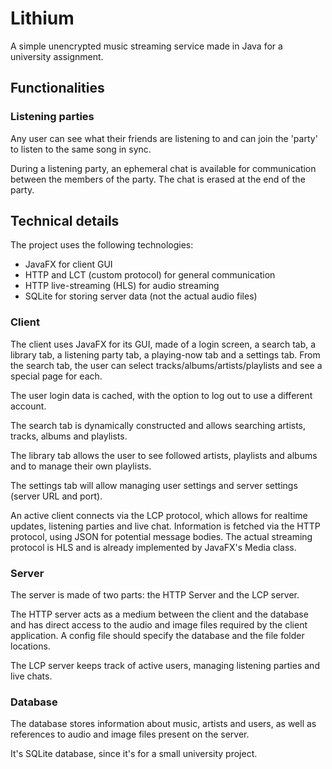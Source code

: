 # Lithium

A simple unencrypted music streaming service made in Java for a university assignment.

## Functionalities

### Listening parties

Any user can see what their friends are listening to and can join the 'party' to listen to the same song in sync.

During a listening party, an ephemeral chat is available for communication between the members of the party.
The chat is erased at the end of the party.

## Technical details

The project uses the following technologies:

- JavaFX for client GUI
- HTTP and LCT (custom protocol) for general communication
- HTTP live-streaming (HLS) for audio streaming
- SQLite for storing server data (not the actual audio files)

### Client

The client uses JavaFX for its GUI, made of a login screen, a search tab, a library tab, a listening party tab, a
playing-now tab and a settings tab.
From the search tab, the user can select tracks/albums/artists/playlists and see a special page for each.

The user login data is cached, with the option to log out to use a different account.

The search tab is dynamically constructed and allows searching artists, tracks, albums and playlists.

The library tab allows the user to see followed artists, playlists and albums and to manage their own playlists.

The settings tab will allow managing user settings and server settings (server URL and port).

An active client connects via the LCP protocol, which allows for realtime updates, listening parties and live chat.
Information is fetched via the HTTP protocol, using JSON for potential message bodies.
The actual streaming protocol is HLS and is already implemented by JavaFX's Media class.

### Server

The server is made of two parts: the HTTP Server and the LCP server.

The HTTP server acts as a medium between the client and the database and has direct access to the audio and image files
required by the client application.
A config file should specify the database and the file folder locations.

The LCP server keeps track of active users, managing listening parties and live chats.

### Database

The database stores information about music, artists and users, as well as references to audio and image files present
on the server.

It's SQLite database, since it's for a small university project.

<!-- TODO: insert database schema -->